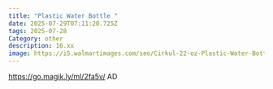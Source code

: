```yaml
---
title: "Plastic Water Bottle "
date: 2025-07-29T07:11:20.725Z
tags: 2025-07-28
Category: other
description: 16.xx
image: https://i5.walmartimages.com/seo/Cirkul-22-oz-Plastic-Water-Bottle-Starter-Kit-with-Blue-Lid-and-2-Flavor-Cartridges-Fruit-Punch-Mixed-Berry_90cdb0f5-0e14-48af-9cda-df0fddc0e3ac.a3b4c1012221f46294781ce9f5f88b66.png?odnHeight=640&odnWidth=640&odnBg=FFFFFF
---
```

https://go.magik.ly/ml/2fa5v/
AD